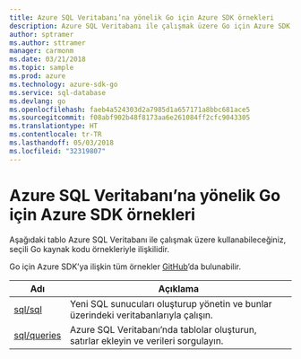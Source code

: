 ```yaml
---
title: Azure SQL Veritabanı’na yönelik Go için Azure SDK örnekleri
description: Azure SQL Veritabanı ile çalışmak üzere Go için Azure SDK’dan seçilen örnekler.
author: sptramer
ms.author: sttramer
manager: carmonm
ms.date: 03/21/2018
ms.topic: sample
ms.prod: azure
ms.technology: azure-sdk-go
ms.service: sql-database
ms.devlang: go
ms.openlocfilehash: faeb4a524303d2a7985d1a657171a8bbc681ace5
ms.sourcegitcommit: f08abf902b48f8173aa6e261084ff2cfc9043305
ms.translationtype: HT
ms.contentlocale: tr-TR
ms.lasthandoff: 05/03/2018
ms.locfileid: "32319807"
---
```

# <a name="azure-sdk-for-go-samples-for-azure-sql-database"></a>Azure SQL Veritabanı’na yönelik Go için Azure SDK örnekleri

Aşağıdaki tablo Azure SQL Veritabanı ile çalışmak üzere kullanabileceğiniz, seçili Go kaynak kodu örnekleriyle ilişkilidir.

Go için Azure SDK’ya ilişkin tüm örnekler [GitHub](https://github.com/Azure-Samples/azure-sdk-for-go-samples)’da bulunabilir.

| Adı | Açıklama |
|------|-------------|
| [sql/sql](https://github.com/Azure-Samples/azure-sdk-for-go-samples/blob/master/sql/sql.go) | Yeni SQL sunucuları oluşturup yönetin ve bunlar üzerindeki veritabanlarıyla çalışın. |
| [sql/queries](https://github.com/Azure-Samples/azure-sdk-for-go-samples/blob/master/sql/queries.go) | Azure SQL Veritabanı’nda tablolar oluşturun, satırlar ekleyin ve verileri sorgulayın. |
